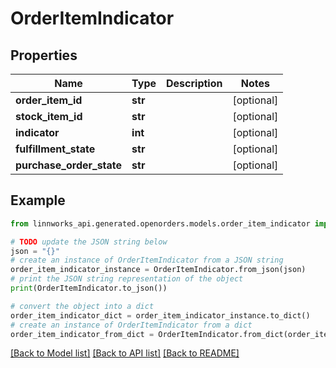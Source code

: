 # OrderItemIndicator


## Properties

Name | Type | Description | Notes
------------ | ------------- | ------------- | -------------
**order_item_id** | **str** |  | [optional] 
**stock_item_id** | **str** |  | [optional] 
**indicator** | **int** |  | [optional] 
**fulfillment_state** | **str** |  | [optional] 
**purchase_order_state** | **str** |  | [optional] 

## Example

```python
from linnworks_api.generated.openorders.models.order_item_indicator import OrderItemIndicator

# TODO update the JSON string below
json = "{}"
# create an instance of OrderItemIndicator from a JSON string
order_item_indicator_instance = OrderItemIndicator.from_json(json)
# print the JSON string representation of the object
print(OrderItemIndicator.to_json())

# convert the object into a dict
order_item_indicator_dict = order_item_indicator_instance.to_dict()
# create an instance of OrderItemIndicator from a dict
order_item_indicator_from_dict = OrderItemIndicator.from_dict(order_item_indicator_dict)
```
[[Back to Model list]](../README.md#documentation-for-models) [[Back to API list]](../README.md#documentation-for-api-endpoints) [[Back to README]](../README.md)


